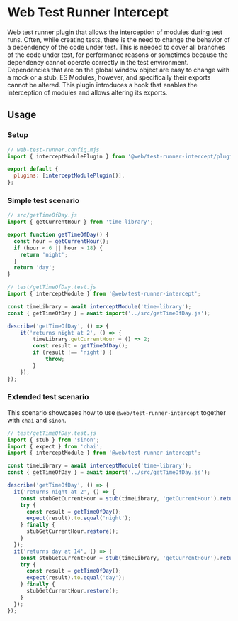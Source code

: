 # Web Test Runner Intercept

Web test runner plugin that allows the interception of modules during test runs. Often, while creating tests, there is the need to change the behavior of a dependency of the code under test. This is needed to cover all branches of the code under test, for performance reasons or sometimes because the dependency cannot operate correctly in the test environment. Dependencies that are on the global window object are easy to change with a mock or a stub. ES Modules, however, and specifically their exports cannot be altered. This plugin introduces a hook that enables the interception of modules and allows altering its exports.

## Usage

### Setup

```js
// web-test-runner.config.mjs
import { interceptModulePlugin } from '@web/test-runner-intercept/plugin';

export default {
  plugins: [interceptModulePlugin()],
};
```

### Simple test scenario

```js
// src/getTimeOfDay.js
import { getCurrentHour } from 'time-library';

export function getTimeOfDay() {
  const hour = getCurrentHour();
  if (hour < 6 || hour > 18) {
    return 'night';
  }
  return 'day';
}
```

```js
// test/getTimeOfDay.test.js
import { interceptModule } from '@web/test-runner-intercept';

const timeLibrary = await interceptModule('time-library');
const { getTimeOfDay } = await import('../src/getTimeOfDay.js');

describe('getTimeOfDay', () => {
    it('returns night at 2', () => {
        timeLibrary.getCurrentHour = () => 2;
        const result = getTimeOfDay();
        if (result !== 'night') {
            throw;
        }
    });
});
```

### Extended test scenario

This scenario showcases how to use `@web/test-runner-intercept` together with `chai` and `sinon`.

```js
// test/getTimeOfDay.test.js
import { stub } from 'sinon';
import { expect } from 'chai';
import { interceptModule } from '@web/test-runner-intercept';

const timeLibrary = await interceptModule('time-library');
const { getTimeOfDay } = await import('../src/getTimeOfDay.js');

describe('getTimeOfDay', () => {
  it('returns night at 2', () => {
    const stubGetCurrentHour = stub(timeLibrary, 'getCurrentHour').returns(2);
    try {
      const result = getTimeOfDay();
      expect(result).to.equal('night');
    } finally {
      stubGetCurrentHour.restore();
    }
  });
  it('returns day at 14', () => {
    const stubGetCurrentHour = stub(timeLibrary, 'getCurrentHour').returns(14);
    try {
      const result = getTimeOfDay();
      expect(result).to.equal('day');
    } finally {
      stubGetCurrentHour.restore();
    }
  });
});
```
